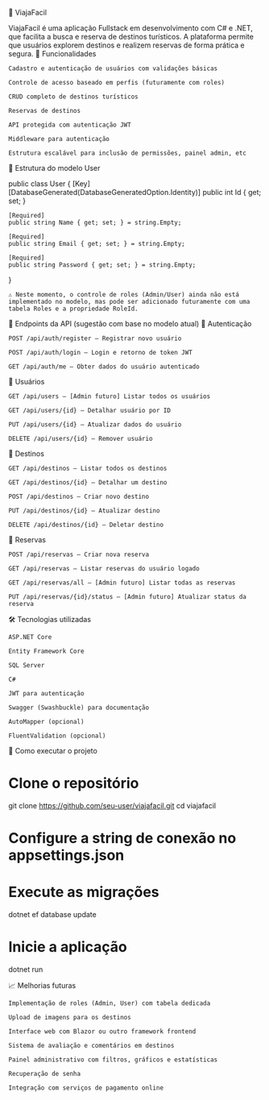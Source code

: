 🧳 ViajaFacil

ViajaFacil é uma aplicação Fullstack em desenvolvimento com C# e .NET, que facilita a busca e reserva de destinos turísticos. A plataforma permite que usuários explorem destinos e realizem reservas de forma prática e segura.
📌 Funcionalidades

    Cadastro e autenticação de usuários com validações básicas

    Controle de acesso baseado em perfis (futuramente com roles)

    CRUD completo de destinos turísticos

    Reservas de destinos

    API protegida com autenticação JWT

    Middleware para autenticação

    Estrutura escalável para inclusão de permissões, painel admin, etc

🧱 Estrutura do modelo User

public class User {
    [Key]
    [DatabaseGenerated(DatabaseGeneratedOption.Identity)]
    public int Id { get; set; }

    [Required]
    public string Name { get; set; } = string.Empty;

    [Required]
    public string Email { get; set; } = string.Empty;

    [Required]
    public string Password { get; set; } = string.Empty;
}

    ⚠️ Neste momento, o controle de roles (Admin/User) ainda não está implementado no modelo, mas pode ser adicionado futuramente com uma tabela Roles e a propriedade RoleId.

🔁 Endpoints da API (sugestão com base no modelo atual)
🔐 Autenticação

    POST /api/auth/register — Registrar novo usuário

    POST /api/auth/login — Login e retorno de token JWT

    GET /api/auth/me — Obter dados do usuário autenticado

👥 Usuários

    GET /api/users — [Admin futuro] Listar todos os usuários

    GET /api/users/{id} — Detalhar usuário por ID

    PUT /api/users/{id} — Atualizar dados do usuário

    DELETE /api/users/{id} — Remover usuário

📍 Destinos

    GET /api/destinos — Listar todos os destinos

    GET /api/destinos/{id} — Detalhar um destino

    POST /api/destinos — Criar novo destino

    PUT /api/destinos/{id} — Atualizar destino

    DELETE /api/destinos/{id} — Deletar destino

📅 Reservas

    POST /api/reservas — Criar nova reserva

    GET /api/reservas — Listar reservas do usuário logado

    GET /api/reservas/all — [Admin futuro] Listar todas as reservas

    PUT /api/reservas/{id}/status — [Admin futuro] Atualizar status da reserva

🛠️ Tecnologias utilizadas

    ASP.NET Core

    Entity Framework Core

    SQL Server

    C#

    JWT para autenticação

    Swagger (Swashbuckle) para documentação

    AutoMapper (opcional)

    FluentValidation (opcional)

🚀 Como executar o projeto

# Clone o repositório
git clone https://github.com/seu-user/viajafacil.git
cd viajafacil

# Configure a string de conexão no appsettings.json

# Execute as migrações
dotnet ef database update

# Inicie a aplicação
dotnet run

📈 Melhorias futuras

    Implementação de roles (Admin, User) com tabela dedicada

    Upload de imagens para os destinos

    Interface web com Blazor ou outro framework frontend

    Sistema de avaliação e comentários em destinos

    Painel administrativo com filtros, gráficos e estatísticas

    Recuperação de senha

    Integração com serviços de pagamento online
